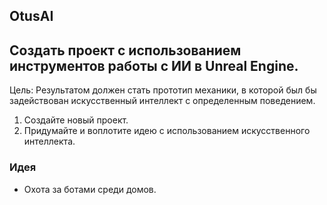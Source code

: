 ## OtusAI
 
## Создать проект с использованием инструментов работы с ИИ в Unreal Engine.

Цель:
Результатом должен стать прототип механики, в которой был бы задействован искусственный интеллект с определенным поведением.

1. Создайте новый проект.
2. Придумайте и воплотите идею с использованием искусственного интеллекта.

### Идея

* Охота за ботами среди домов.